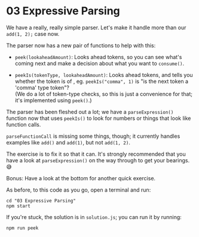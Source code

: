 03 Expressive Parsing
=====================

We have a really, really simple parser. Let's make it handle more than
our `add(1, 2);` case now.

The parser now has a new pair of functions to help with this:

* `peek(lookaheadAmount)`:
  Looks ahead <lookaheadAmount> tokens, so you can see what's coming
  next and make a decision about what you want to `consume()`.

* `peekIs(tokenType, lookaheadAmount)`:
  Looks ahead <lookaheadAmount> tokens, and tells you whether the
  token is of <tokenType>, eg. `peekIs("comma", 1)` is "is the
  next token a 'comma' type token"?  
  (We do a lot of token-type checks, so this is just a convenience for
  that; it's implemented using `peek()`.)


The parser has been fleshed out a lot; we have a `parseExpression()`
function now that uses `peekIs()` to look for numbers or things that
look like function calls.

`parseFunctionCall` is missing some things, though; it currently
handles examples like `add()` and `add(1)`, but not `add(1, 2)`.

The exercise is to fix it so that it can. It's strongly recommended
that you have a look at `parseExpression()` on the way through to
get your bearings. 😅

Bonus: Have a look at the bottom for another quick exercise.


As before, to this code as you go, open a terminal and run:

```
cd "03 Expressive Parsing"
npm start
```

If you're stuck, the solution is in `solution.js`; you can run it by running:

```
npm run peek
```
